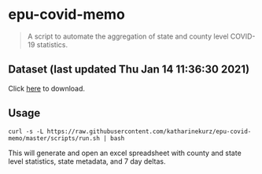 # epu-covid-memo

> A script to automate the aggregation of state and county level COVID-19 statistics.

<!-- tmpl start -->

## Dataset (last updated Thu Jan 14 11:36:30 2021)

Click [here](https://covid-artifacts.s3.amazonaws.com/records/2021-1-14-113630-covid_artifact.xls) to download.

<!-- tmpl end -->

## Usage

```
curl -s -L https://raw.githubusercontent.com/katharinekurz/epu-covid-memo/master/scripts/run.sh | bash
```

This will generate and open an excel spreadsheet with county and state level statistics, state metadata, and 7 day deltas.